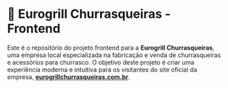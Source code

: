 # 🏪 Eurogrill Churrasqueiras - Frontend

Este é o repositório do projeto frontend para a **Eurogrill Churrasqueiras**, uma empresa local especializada na fabricação e venda de churrasqueiras e acessórios para churrasco. O objetivo deste projeto é criar uma experiência moderna e intuitiva para os visitantes do site oficial da empresa, **[eurogrillchurrasqueiras.com.br](https://eurogrillchurrasqueiras.com.br)**.
